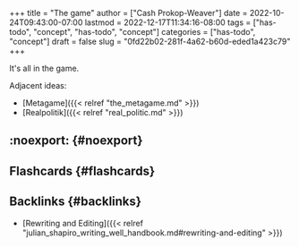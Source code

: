+++
title = "The game"
author = ["Cash Prokop-Weaver"]
date = 2022-10-24T09:43:00-07:00
lastmod = 2022-12-17T11:34:16-08:00
tags = ["has-todo", "concept", "has-todo", "concept"]
categories = ["has-todo", "concept"]
draft = false
slug = "0fd22b02-281f-4a62-b60d-eded1a423c79"
+++

It's all in the game.

Adjacent ideas:

-   [Metagame]({{< relref "the_metagame.md" >}})
-   [Realpolitik]({{< relref "real_politic.md" >}})


## :noexport: {#noexport}


## Flashcards {#flashcards}


## Backlinks {#backlinks}

-   [Rewriting and Editing]({{< relref "julian_shapiro_writing_well_handbook.md#rewriting-and-editing" >}})
